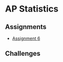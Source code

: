 # AP Statistics

## Assignments
* <a href="https://MerrickMath.github.io/APStatistics/assignment6.pdf"> Assignment 6 </a> 

## Challenges

